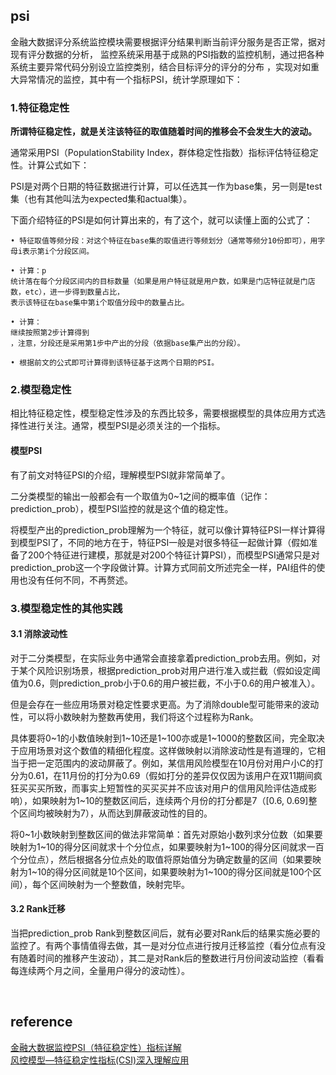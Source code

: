## psi
金融大数据评分系统监控模块需要根据评分结果判断当前评分服务是否正常，据对现有评分数据的分析，
监控系统采用基于成熟的PSI指数的监控机制，通过把各种系统主要异常代码分别设立监控类别，结合目标评分的评分的分布
，实现对如重大异常情况的监控，其中有一个指标PSI，统计学原理如下：

### 1.特征稳定性
**所谓特征稳定性，就是关注该特征的取值随着时间的推移会不会发生大的波动。**   

通常采用PSI（PopulationStability Index，群体稳定性指数）指标评估特征稳定性。计算公式如下：

PSI是对两个日期的特征数据进行计算，可以任选其一作为base集，另一则是test集（也有其他叫法为expected集和actual集）。

下面介绍特征的PSI是如何计算出来的，有了这个，就可以读懂上面的公式了：
```
• 特征取值等频分段：对这个特征在base集的取值进行等频划分（通常等频分10份即可），用字母i表示第i个分段区间。

• 计算：p
统计落在每个分段区间内的目标数量（如果是用户特征就是用户数，如果是门店特征就是门店数，etc），进一步得到数量占比，
表示该特征在base集中第i个取值分段中的数量占比。

• 计算：
继续按照第2步计算得到
，注意，分段还是采用第1步中产出的分段（依据base集产出的分段）。

• 根据前文的公式即可计算得到该特征基于这两个日期的PSI。
```
### 2.模型稳定性
相比特征稳定性，模型稳定性涉及的东西比较多，需要根据模型的具体应用方式选择性进行关注。通常，模型PSI是必须关注的一个指标。

#### 模型PSI
有了前文对特征PSI的介绍，理解模型PSI就非常简单了。

二分类模型的输出一般都会有一个取值为0~1之间的概率值（记作：prediction_prob），模型PSI监控的就是这个值的稳定性。

将模型产出的prediction_prob理解为一个特征，就可以像计算特征PSI一样计算得到模型PSI了，不同的地方在于，特征PSI一般是对很多特征一起做计算（假如准备了200个特征进行建模，那就是对200个特征计算PSI），而模型PSI通常只是对prediction_prob这一个字段做计算。计算方式同前文所述完全一样，PAI组件的使用也没有任何不同，不再赘述。
### 3.模型稳定性的其他实践
#### 3.1 消除波动性
对于二分类模型，在实际业务中通常会直接拿着prediction_prob去用。例如，对于某个风险识别场景，根据prediction_prob对用户进行准入或拦截（假如设定阈值为0.6，则prediction_prob小于0.6的用户被拦截，不小于0.6的用户被准入）。

但是会存在一些应用场景对稳定性要求更高。为了消除double型可能带来的波动性，可以将小数映射为整数再使用，我们将这个过程称为Rank。

具体要将0~1的小数值映射到1~10还是1~100亦或是1~1000的整数区间，完全取决于应用场景对这个数值的精细化程度。这样做映射以消除波动性是有道理的，它相当于把一定范围内的波动屏蔽了。例如，某信用风险模型在10月份对用户小C的打分为0.61，在11月份的打分为0.69（假如打分的差异仅仅因为该用户在双11期间疯狂买买买所致，而事实上短暂性的买买买并不应该对用户的信用风险评估造成影响），如果映射为1~10的整数区间后，连续两个月份的打分都是7（[0.6, 0.69]整个区间均被映射为7），从而达到屏蔽波动性的目的。

将0~1小数映射到整数区间的做法非常简单：首先对原始小数列求分位数（如果要映射为1~10的得分区间就求十个分位点，如果要映射为1~100的得分区间就求一百个分位点），然后根据各分位点处的取值将原始值分为确定数量的区间（如果要映射为1~10的得分区间就是10个区间，如果要映射为1~100的得分区间就是100个区间），每个区间映射为一个整数值，映射完毕。
#### 3.2 Rank迁移
当把prediction_prob Rank到整数区间后，就有必要对Rank后的结果实施必要的监控了。有两个事情值得去做，其一是对分位点进行按月迁移监控（看分位点有没有随着时间的推移产生波动），其二是对Rank后的整数进行月份间波动监控（看看每连续两个月之间，全量用户得分的波动性）。


&nbsp;
## reference
[金融大数据监控PSI（特征稳定性）指标详解](https://blog.csdn.net/wshl1234567/article/details/89961873)    
[风控模型—特征稳定性指标(CSI)深入理解应用](https://zhuanlan.zhihu.com/p/86559671)
